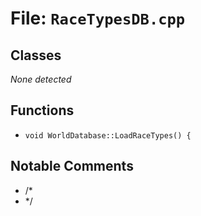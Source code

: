 # File: `RaceTypesDB.cpp`

## Classes

_None detected_

## Functions

- `void WorldDatabase::LoadRaceTypes() {`

## Notable Comments

- /*
- */
